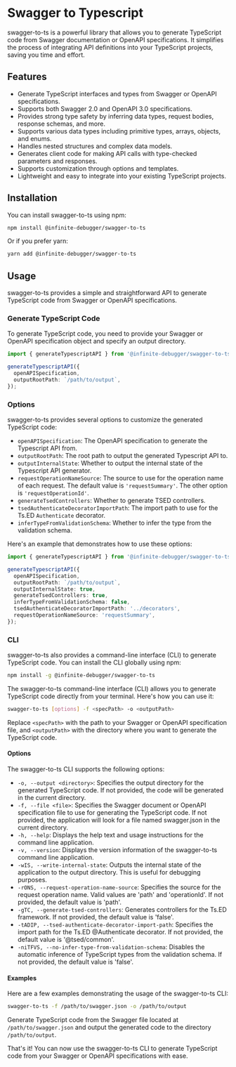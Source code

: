 # Swagger to Typescript

swagger-to-ts is a powerful library that allows you to generate TypeScript code from Swagger documentation or OpenAPI specifications. It simplifies the process of integrating API definitions into your TypeScript projects, saving you time and effort.

## Features

- Generate TypeScript interfaces and types from Swagger or OpenAPI specifications.
- Supports both Swagger 2.0 and OpenAPI 3.0 specifications.
- Provides strong type safety by inferring data types, request bodies, response schemas, and more.
- Supports various data types including primitive types, arrays, objects, and enums.
- Handles nested structures and complex data models.
- Generates client code for making API calls with type-checked parameters and responses.
- Supports customization through options and templates.
- Lightweight and easy to integrate into your existing TypeScript projects.

## Installation

You can install swagger-to-ts using npm:

```sh
npm install @infinite-debugger/swagger-to-ts
```

Or if you prefer yarn:

```sh
yarn add @infinite-debugger/swagger-to-ts
```

## Usage

swagger-to-ts provides a simple and straightforward API to generate TypeScript code from Swagger or OpenAPI specifications.

### Generate TypeScript Code

To generate TypeScript code, you need to provide your Swagger or OpenAPI specification object and specify an output directory.

```typescript
import { generateTypescriptAPI } from '@infinite-debugger/swagger-to-ts';

generateTypescriptAPI({
  openAPISpecification,
  outputRootPath: `/path/to/output`,
});
```

### Options

swagger-to-ts provides several options to customize the generated TypeScript code:

- `openAPISpecification`: The OpenAPI specification to generate the Typescript API from.
- `outputRootPath`: The root path to output the generated Typescript API to.
- `outputInternalState`: Whether to output the internal state of the Typescript API generator.
- `requestOperationNameSource`: The source to use for the operation name of each request. The default value is `'requestSummary'`. The other option is `'requestOperationId'`.
- `generateTsedControllers`: Whether to generate TSED controllers.
- `tsedAuthenticateDecoratorImportPath`: The import path to use for the Ts.ED `Authenticate` decorator.
- `inferTypeFromValidationSchema`: Whether to infer the type from the validation schema.

Here's an example that demonstrates how to use these options:

```typescript
import { generateTypescriptAPI } from '@infinite-debugger/swagger-to-ts';

generateTypescriptAPI({
  openAPISpecification,
  outputRootPath: `/path/to/output`,
  outputInternalState: true,
  generateTsedControllers: true,
  inferTypeFromValidationSchema: false,
  tsedAuthenticateDecoratorImportPath: '../decorators',
  requestOperationNameSource: 'requestSummary',
});
```

### CLI

swagger-to-ts also provides a command-line interface (CLI) to generate TypeScript code. You can install the CLI globally using npm:

```sh
npm install -g @infinite-debugger/swagger-to-ts
```

The swagger-to-ts command-line interface (CLI) allows you to generate TypeScript code directly from your terminal. Here's how you can use it:

```sh
swagger-to-ts [options] -f <specPath> -o <outputPath>
```

Replace `<specPath>` with the path to your Swagger or OpenAPI specification file, and `<outputPath>` with the directory where you want to generate the TypeScript code.

#### Options

The swagger-to-ts CLI supports the following options:

- `-o, --output <directory>`: Specifies the output directory for the generated TypeScript code. If not provided, the code will be generated in the current directory.
- `-f, --file <file>`: Specifies the Swagger document or OpenAPI specification file to use for generating the TypeScript code. If not provided, the application will look for a file named swagger.json in the current directory.
- `-h, --help`: Displays the help text and usage instructions for the command line application.
- `-v, --version`: Displays the version information of the swagger-to-ts command line application.
- `-wIS, --write-internal-state`: Outputs the internal state of the application to the output directory. This is useful for debugging purposes.
- `-rONS, --request-operation-name-source`: Specifies the source for the request operation name. Valid values are 'path' and 'operationId'. If not provided, the default value is 'path'.
- `-gTC, --generate-tsed-controllers`: Generates controllers for the Ts.ED framework. If not provided, the default value is 'false'.
- `-tADIP, --tsed-authenticate-decorator-import-path`: Specifies the import path for the Ts.ED @Authenticate decorator. If not provided, the default value is '@tsed/common'.
- `-niTFVS, --no-infer-type-from-validation-schema`: Disables the automatic inference of TypeScript types from the validation schema. If not provided, the default value is 'false'.

#### Examples

Here are a few examples demonstrating the usage of the swagger-to-ts CLI:

```sh
swagger-to-ts -f /path/to/swagger.json -o /path/to/output
```

Generate TypeScript code from the Swagger file located at `/path/to/swagger.json` and output the generated code to the directory `/path/to/output`.

That's it! You can now use the swagger-to-ts CLI to generate TypeScript code from your Swagger or OpenAPI specifications with ease.
